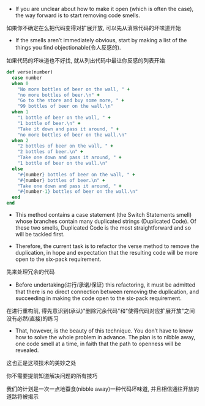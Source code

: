 + If you are unclear about how to make it open (which is often the case), the way forward is to start removing code smells.

如果你不确定在么把代码变得对扩展开放, 可以先从消除代码的坏味道开始

+ If the smells aren’t immediately obvious, start by making a list of the things you find objectionable(令人反感的).

如果代码的坏味道也不好找, 就从列出代码中最让你反感的列表开始

```ruby
def verse(number)
  case number
  when 0
    "No more bottles of beer on the wall, " +
    "no more bottles of beer.\n" +
    "Go to the store and buy some more, " +
    "99 bottles of beer on the wall.\n"
  when 1
    "1 bottle of beer on the wall, " +
    "1 bottle of beer.\n" +
    "Take it down and pass it around, " +
    "no more bottles of beer on the wall.\n"
  when 2
    "2 bottles of beer on the wall, " +
    "2 bottles of beer.\n" +
    "Take one down and pass it around, " +
    "1 bottle of beer on the wall.\n"
  else
    "#{number} bottles of beer on the wall, " +
    "#{number} bottles of beer.\n" +
    "Take one down and pass it around, " +
    "#{number-1} bottles of beer on the wall.\n"
  end
end
```

+ This method contains a case statement (the Switch Statements smell) whose branches contain many duplicated strings (Duplicated Code). Of these two smells, Duplicated Code is the most straightforward and so will be tackled first.

+ Therefore, the current task is to refactor the verse method to remove the duplication, in hope and expectation that the resulting code will be more open to the six-pack requirement.

先来处理冗余的代码

+ Before undertaking(进行/承诺/保证) this refactoring, it must be admitted that there is no direct connection between removing the duplication, and succeeding in making the code open to the six-pack requirement.

在进行重构前, 得先意识到(承认)"删除冗余代码"和"使得代码对应扩展开放"之间没有必然(直接)的练习

+ That, however, is the beauty of this technique. You don’t have to know how to solve the whole problem in advance. The plan is to nibble away, one code smell at a time, in faith that the path to openness will be revealed.

这也正是这项技术的美妙之处

你不需要提前知道解决问题的所有技巧

我们的计划是一次一点地蚕食(nibble away)一种代码坏味道, 并且相信通往开放的道路将被揭示





